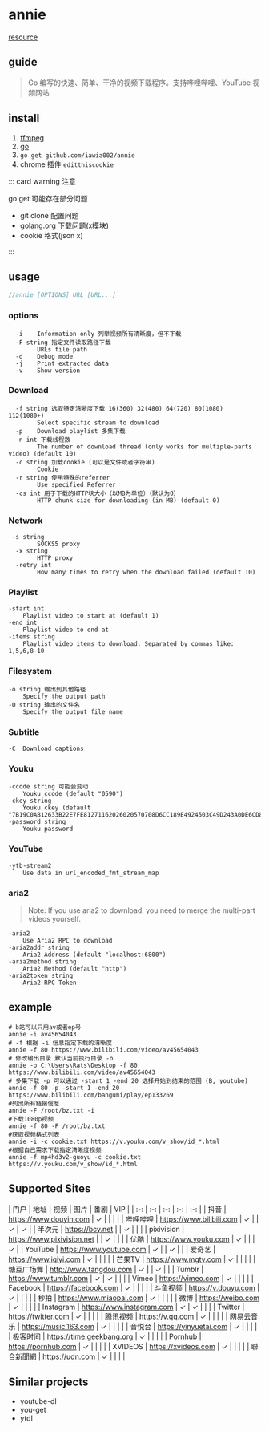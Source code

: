 # annie

[resource](https://github.com/iawia002/annie)

## guide

> Go 编写的快速、简单、干净的视频下载程序。支持哔哩哔哩、YouTube 视频网站

## install

1. [ffmpeg](http://ffmpeg.org/)
2. [go](https://golang.google.cn/dl/)
3. `go get github.com/iawia002/annie`
4. chrome 插件 `editthiscookie`

::: card warning 注意

go get 可能存在部分问题

- git clone 配置问题
- golang.org 下载问题(x模块)
- cookie 格式(json x)

:::

## usage

```js
//annie [OPTIONS] URL [URL...]
```

### options

```
  -i	Information only 列举视频所有清晰度，但不下载
  -F string 指定文件读取路径下载
    	URLs file path
  -d	Debug mode
  -j	Print extracted data
  -v	Show version
```

### Download

```
  -f string 选取特定清晰度下载 16(360) 32(480) 64(720) 80(1080) 112(1080+)
    	Select specific stream to download
  -p	Download playlist 多集下载
  -n int 下载线程数
    	The number of download thread (only works for multiple-parts video) (default 10)
  -c string 加载cookie (可以是文件或者字符串)
    	Cookie
  -r string 使用特殊的referrer
    	Use specified Referrer
  -cs int 用于下载的HTTP块大小（以MB为单位）（默认为0）
    	HTTP chunk size for downloading (in MB) (default 0)
```

### Network

```
 -s string
    	SOCKS5 proxy
  -x string
    	HTTP proxy
  -retry int
    	How many times to retry when the download failed (default 10)
```

### Playlist

```
-start int
  	Playlist video to start at (default 1)
-end int
  	Playlist video to end at
-items string
  	Playlist video items to download. Separated by commas like: 1,5,6,8-10
```

### Filesystem

```
-o string 输出到其他路径
  	Specify the output path
-O string 输出的文件名
  	Specify the output file name
```

### Subtitle

```
-C	Download captions 
```

### Youku

```
-ccode string 可能会变动
  	Youku ccode (default "0590")
-ckey string
  	Youku ckey (default "7B19C0AB12633B22E7FE81271162026020570708D6CC189E4924503C49D243A0DE6CD84A766832C2C99898FC5ED31F3709BB3CDD82C96492E721BDD381735026")
-password string
  	Youku password
```

### YouTube

```
-ytb-stream2
  	Use data in url_encoded_fmt_stream_map
```

### aria2

> Note: If you use aria2 to download, you need to merge the multi-part videos yourself.

```
-aria2
  	Use Aria2 RPC to download
-aria2addr string
  	Aria2 Address (default "localhost:6800")
-aria2method string
  	Aria2 Method (default "http")
-aria2token string
  	Aria2 RPC Token
```

## example

```shell
# b站可以只用av或者ep号
annie -i av45654043
# -f 根据 -i 信息指定下载的清晰度
annie -f 80 https://www.bilibili.com/video/av45654043
# 修改输出目录 默认当前执行目录 -o
annie -o C:\Users\Rats\Desktop -f 80 https://www.bilibili.com/video/av45654043
# 多集下载 -p 可以通过 -start 1 -end 20 选择开始到结束的范围 (B, youtube)
annie -f 80 -p -start 1 -end 20 https://www.bilibili.com/bangumi/play/ep133269
#列出所有链接信息
annie -F /root/bz.txt -i
#下载1080p视频
annie -f 80 -F /root/bz.txt
#获取视频格式列表
annie -i -c cookie.txt https://v.youku.com/v_show/id_*.html
#根据自己需求下载指定清晰度视频
annie -f mp4hd3v2-guoyu -c cookie.txt https://v.youku.com/v_show/id_*.html
```

## Supported Sites

| 门户 | 地址 | 视频 | 图片 | 番剧 | VIP |
| :-: | :-: | :-: | :-: | :-: |
| 抖音 | <https://www.douyin.com> | ✓ | | | |
| 哔哩哔哩 | <https://www.bilibili.com> | ✓ | | ✓ | ✓ |
| 半次元 | <https://bcy.net> | | ✓ | | |
| pixivision | <https://www.pixivision.net> | | ✓ | | |
| 优酷 | <https://www.youku.com> | ✓ | | | ✓ |
| YouTube | <https://www.youtube.com> | ✓ | | ✓ | |
| 爱奇艺 | <https://www.iqiyi.com> | ✓ | | | |
| 芒果TV | <https://www.mgtv.com> | ✓ | | | |
| 糖豆广场舞 | <http://www.tangdou.com> | ✓ | | ✓ | |
| Tumblr | <https://www.tumblr.com> | ✓ | ✓ | | |
| Vimeo | <https://vimeo.com> | ✓ | | | |
| Facebook | <https://facebook.com> | ✓ | | | |
| 斗鱼视频 | <https://v.douyu.com> | ✓ | | | |
| 秒拍 | <https://www.miaopai.com> | ✓ | | | |
| 微博 | <https://weibo.com> | ✓ | | | |
| Instagram | <https://www.instagram.com> | ✓ | ✓ | | |
| Twitter | <https://twitter.com> | ✓ | | | |
| 腾讯视频 | <https://v.qq.com> | ✓ | | | |
| 网易云音乐 | <https://music.163.com> | ✓ | | | |
| 音悦台 | <https://yinyuetai.com> | ✓ | | | |
| 极客时间 | <https://time.geekbang.org> | ✓ | | | |
| Pornhub | <https://pornhub.com> | ✓ | | | |
| XVIDEOS | <https://xvideos.com> | ✓ | | | |
| 聯合新聞網 | <https://udn.com> | ✓ | | | |

## Similar projects

* youtube-dl
* you-get
* ytdl